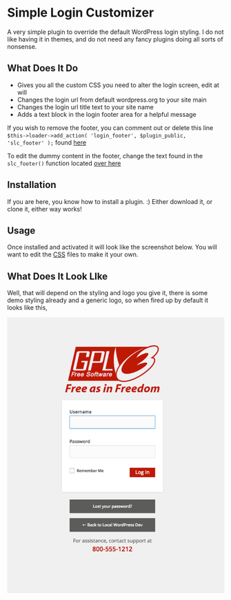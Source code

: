 # Simple Login Customizer

A very simple plugin to override the default WordPress login styling. I do not like having it in themes, and do not need any fancy plugins doing all sorts of nonsense.

## What Does It Do

* Gives you all the custom CSS you need to alter the login screen, edit at will
* Changes the login url from default wordpress.org to your site main
* Changes the login url title text to your site name
* Adds a text block in the login footer area for a helpful message

If you wish to remove the footer, you can comment out or delete this line `$this->loader->add_action( 'login_footer', $plugin_public, 'slc_footer' );` found [here](includes/class-simple-login-customizer.php)

To edit the dummy content in the footer, change the text found in the `slc_footer()` function located [over here](public/class-simple-login-customizer-public.php)

## Installation

If you are here, you know how to install a plugin. :)
Either download it, or clone it, either way works!

## Usage

Once installed and activated it will look like the screenshot below. You will want to edit the [CSS](public/css/simple-login-customizer-public.css) files to make it your own. 

## What Does It Look LIke

Well, that will depend on the styling and logo you give it, there is some demo styling already and a generic logo, so when fired up by default it looks like this,

![Simple Login Customizer Screenshot](screenshot.png)
